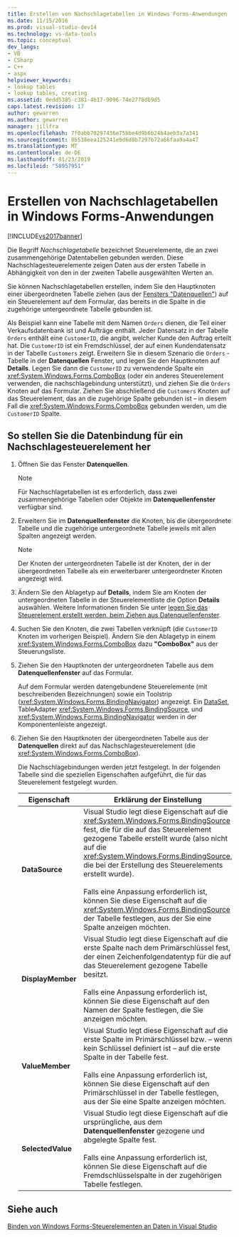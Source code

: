 ```yaml
---
title: Erstellen von Nachschlagetabellen in Windows Forms-Anwendungen | Microsoft-Dokumentation
ms.date: 11/15/2016
ms.prod: visual-studio-dev14
ms.technology: vs-data-tools
ms.topic: conceptual
dev_langs:
- VB
- CSharp
- C++
- aspx
helpviewer_keywords:
- lookup tables
- lookup tables, creating
ms.assetid: 0edd5385-c381-4b17-9096-74e2778db9d5
caps.latest.revision: 17
author: gewarren
ms.author: gewarren
manager: jillfra
ms.openlocfilehash: 7f0abb70297436e75bbe4d9b6b24b4aeb3a7a341
ms.sourcegitcommit: 8b538eea125241e9d6d8b7297b72a66faa9a4a47
ms.translationtype: MT
ms.contentlocale: de-DE
ms.lasthandoff: 01/23/2019
ms.locfileid: "58957951"
---
```

# <a name="create-lookup-tables-in-windows-forms-applications"></a>Erstellen von Nachschlagetabellen in Windows Forms-Anwendungen
[!INCLUDE[vs2017banner](../includes/vs2017banner.md)]

  
Die Begriff *Nachschlagetabelle* bezeichnet Steuerelemente, die an zwei zusammengehörige Datentabellen gebunden werden. Diese Nachschlagesteuerelemente zeigen Daten aus der ersten Tabelle in Abhängigkeit von den in der zweiten Tabelle ausgewählten Werten an.  
  
 Sie können Nachschlagetabellen erstellen, indem Sie den Hauptknoten einer übergeordneten Tabelle ziehen (aus der [Fensters "Datenquellen"](http://msdn.microsoft.com/library/0d20f699-cc95-45b3-8ecb-c7edf1f67992)) auf ein Steuerelement auf dem Formular, das bereits in die Spalte in die zugehörige untergeordnete Tabelle gebunden ist.  
  
 Als Beispiel kann eine Tabelle mit dem Namen `Orders` dienen, die Teil einer Verkaufsdatenbank ist und Aufträge enthält. Jeder Datensatz in der Tabelle `Orders` enthält eine `CustomerID`, die angibt, welcher Kunde den Auftrag erteilt hat. Die `CustomerID` ist ein Fremdschlüssel, der auf einen Kundendatensatz in der Tabelle `Customers` zeigt. Erweitern Sie in diesem Szenario die `Orders` -Tabelle in der **Datenquellen** Fenster, und legen Sie den Hauptknoten auf **Details**. Legen Sie dann die `CustomerID` zu verwendende Spalte ein <xref:System.Windows.Forms.ComboBox> (oder ein anderes Steuerelement verwenden, die nachschlagebindung unterstützt), und ziehen Sie die `Orders` Knoten auf das Formular. Ziehen Sie abschließend die `Customers` Knoten auf das Steuerelement, das an die zugehörige Spalte gebunden ist – in diesem Fall die <xref:System.Windows.Forms.ComboBox> gebunden werden, um die `CustomerID` Spalte.  
  
## <a name="to-databind-a-lookup-control"></a>So stellen Sie die Datenbindung für ein Nachschlagesteuerelement her  
  
1.  Öffnen Sie das Fenster **Datenquellen**.  
  
    > [!NOTE]
    > Für Nachschlagetabellen ist es erforderlich, dass zwei zusammengehörige Tabellen oder Objekte im **Datenquellenfenster** verfügbar sind.
  
2.  Erweitern Sie im **Datenquellenfenster** die Knoten, bis die übergeordnete Tabelle und die zugehörige untergeordnete Tabelle jeweils mit allen Spalten angezeigt werden.  
  
    > [!NOTE]
    >  Der Knoten der untergeordneten Tabelle ist der Knoten, der in der übergeordneten Tabelle als ein erweiterbarer untergeordneter Knoten angezeigt wird.  
  
3.  Ändern Sie den Ablagetyp auf **Details**, indem Sie am Knoten der untergeordneten Tabelle in der Steuerelementliste die Option **Details** auswählen. Weitere Informationen finden Sie unter [legen Sie das Steuerelement erstellt werden, beim Ziehen aus Datenquellenfenster](../data-tools/set-the-control-to-be-created-when-dragging-from-the-data-sources-window.md).  
  
4.  Suchen Sie den Knoten, die zwei Tabellen verknüpft (die `CustomerID` Knoten im vorherigen Beispiel). Ändern Sie den Ablagetyp in einem <xref:System.Windows.Forms.ComboBox> dazu **"ComboBox"** aus der Steuerungsliste.  
  
5.  Ziehen Sie den Hauptknoten der untergeordneten Tabelle aus dem **Datenquellenfenster** auf das Formular.  
  
     Auf dem Formular werden datengebundene Steuerelemente (mit beschreibenden Bezeichnungen) sowie ein Toolstrip (<xref:System.Windows.Forms.BindingNavigator>) angezeigt. Ein [DataSet](../data-tools/dataset-tools-in-visual-studio.md), TableAdapter <xref:System.Windows.Forms.BindingSource>, und <xref:System.Windows.Forms.BindingNavigator> werden in der Komponentenleiste angezeigt.  
  
6.  Ziehen Sie den Hauptknoten der übergeordneten Tabelle aus der **Datenquellen** direkt auf das Nachschlagesteuerelement (die <xref:System.Windows.Forms.ComboBox>).  
  
     Die Nachschlagebindungen werden jetzt festgelegt. In der folgenden Tabelle sind die speziellen Eigenschaften aufgeführt, die für das Steuerelement festgelegt wurden.  
  
    |Eigenschaft|Erklärung der Einstellung|  
    |--------------|----------------------------|  
    |**DataSource**|Visual Studio legt diese Eigenschaft auf die <xref:System.Windows.Forms.BindingSource> fest, die für die auf das Steuerelement gezogene Tabelle erstellt wurde (also nicht auf die <xref:System.Windows.Forms.BindingSource>, die bei der Erstellung des Steuerelements erstellt wurde).<br /><br /> Falls eine Anpassung erforderlich ist, können Sie diese Eigenschaft auf die <xref:System.Windows.Forms.BindingSource> der Tabelle festlegen, aus der Sie eine Spalte anzeigen möchten.|  
    |**DisplayMember**|Visual Studio legt diese Eigenschaft auf die erste Spalte nach dem Primärschlüssel fest, der einen Zeichenfolgendatentyp für die auf das Steuerelement gezogene Tabelle besitzt.<br /><br /> Falls eine Anpassung erforderlich ist, können Sie diese Eigenschaft auf den Namen der Spalte festlegen, die Sie anzeigen möchten.|  
    |**ValueMember**|Visual Studio legt diese Eigenschaft auf die erste Spalte im Primärschlüssel bzw. – wenn kein Schlüssel definiert ist – auf die erste Spalte in der Tabelle fest.<br /><br /> Falls eine Anpassung erforderlich ist, können Sie diese Eigenschaft auf den Primärschlüssel in der Tabelle festlegen, aus der Sie eine Spalte anzeigen möchten.|  
    |**SelectedValue**|Visual Studio legt diese Eigenschaft auf die ursprüngliche, aus dem **Datenquellenfenster** gezogene und abgelegte Spalte fest.<br /><br /> Falls eine Anpassung erforderlich ist, können Sie diese Eigenschaft auf die Fremdschlüsselspalte in der zugehörigen Tabelle festlegen.|  
  
## <a name="see-also"></a>Siehe auch  
 [Binden von Windows Forms-Steuerelementen an Daten in Visual Studio](../data-tools/bind-windows-forms-controls-to-data-in-visual-studio.md)
